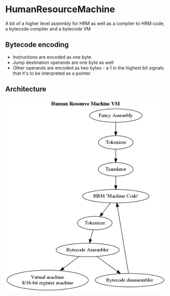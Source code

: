 # HumanResourceMachine
A bit of a higher level assembly for HRM as well as a compiler to HRM code, a bytecode compiler and a bytecode VM

## Bytecode encoding
* Instructions are encoded as one byte  
* Jump destination operands are one byte as well  
* Other operands are encoded as two bytes - a 1 in the highest bit signals that it's to be interpreted as a pointer
  
## Architecture  
![architecture](https://github.com/SV-97/HumanResourceMachine/blob/master/architecture.png)  
